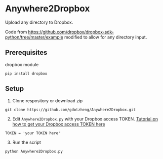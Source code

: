 # Anywhere2Dropbox
Upload any directory to Dropbox.

Code from https://github.com/dropbox/dropbox-sdk-python/tree/master/example
modified to allow for any directory input.

## Prerequisites
dropbox module
```
pip install dropbox
```

## Setup
1) Clone respository or download zip
```
git clone https://github.com/gdotzheng/Anywhere2Dropbox.git
```
2) Edit ```Anywhere2Dropbox.py``` with your Dropbox access TOKEN. [Tutorial on how to get your Dropbox access TOKEN here](https://www.iperiusbackup.net/en/create-dropbox-app-get-authentication-token/)
```
TOKEN = 'your TOKEN here'
```
3) Run the script
```
python Anywhere2Dropbox.py
```
